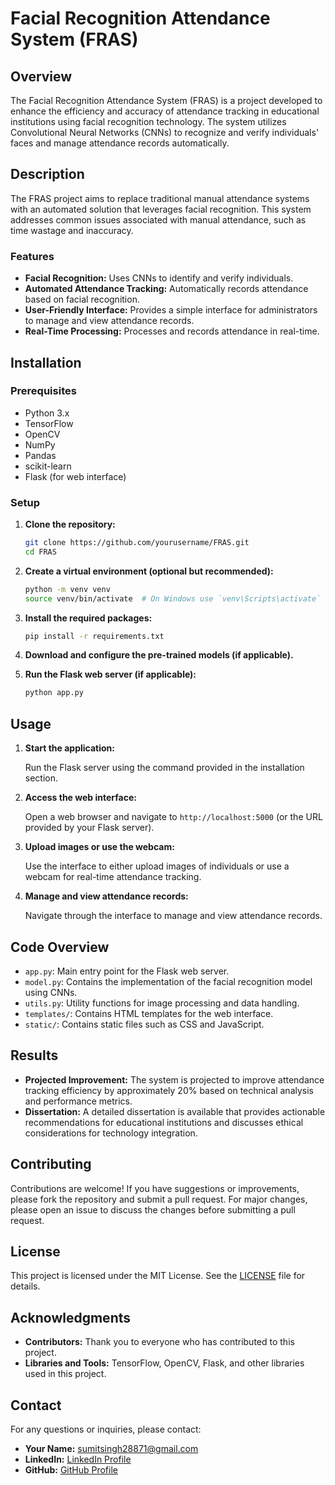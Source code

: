 # Facial Recognition Attendance System (FRAS)

## Overview

The Facial Recognition Attendance System (FRAS) is a project developed to enhance the efficiency and accuracy of attendance tracking in educational institutions using facial recognition technology. The system utilizes Convolutional Neural Networks (CNNs) to recognize and verify individuals' faces and manage attendance records automatically.

## Description

The FRAS project aims to replace traditional manual attendance systems with an automated solution that leverages facial recognition. This system addresses common issues associated with manual attendance, such as time wastage and inaccuracy.

### Features

- **Facial Recognition:** Uses CNNs to identify and verify individuals.
- **Automated Attendance Tracking:** Automatically records attendance based on facial recognition.
- **User-Friendly Interface:** Provides a simple interface for administrators to manage and view attendance records.
- **Real-Time Processing:** Processes and records attendance in real-time.

## Installation

### Prerequisites

- Python 3.x
- TensorFlow
- OpenCV
- NumPy
- Pandas
- scikit-learn
- Flask (for web interface)

### Setup

1. **Clone the repository:**

    ```sh
    git clone https://github.com/yourusername/FRAS.git
    cd FRAS
    ```

2. **Create a virtual environment (optional but recommended):**

    ```sh
    python -m venv venv
    source venv/bin/activate  # On Windows use `venv\Scripts\activate`
    ```

3. **Install the required packages:**

    ```sh
    pip install -r requirements.txt
    ```

4. **Download and configure the pre-trained models (if applicable).**

5. **Run the Flask web server (if applicable):**

    ```sh
    python app.py
    ```

## Usage

1. **Start the application:**

    Run the Flask server using the command provided in the installation section.

2. **Access the web interface:**

    Open a web browser and navigate to `http://localhost:5000` (or the URL provided by your Flask server).

3. **Upload images or use the webcam:**

    Use the interface to either upload images of individuals or use a webcam for real-time attendance tracking.

4. **Manage and view attendance records:**

    Navigate through the interface to manage and view attendance records.

## Code Overview

- `app.py`: Main entry point for the Flask web server.
- `model.py`: Contains the implementation of the facial recognition model using CNNs.
- `utils.py`: Utility functions for image processing and data handling.
- `templates/`: Contains HTML templates for the web interface.
- `static/`: Contains static files such as CSS and JavaScript.

## Results

- **Projected Improvement:** The system is projected to improve attendance tracking efficiency by approximately 20% based on technical analysis and performance metrics.
- **Dissertation:** A detailed dissertation is available that provides actionable recommendations for educational institutions and discusses ethical considerations for technology integration.

## Contributing

Contributions are welcome! If you have suggestions or improvements, please fork the repository and submit a pull request. For major changes, please open an issue to discuss the changes before submitting a pull request.

## License

This project is licensed under the MIT License. See the [LICENSE](LICENSE) file for details.

## Acknowledgments

- **Contributors:** Thank you to everyone who has contributed to this project.
- **Libraries and Tools:** TensorFlow, OpenCV, Flask, and other libraries used in this project.

## Contact

For any questions or inquiries, please contact:

- **Your Name:** sumitsingh28871@gmail.com
- **LinkedIn:** [LinkedIn Profile](https://linkedin.com/in/sumit-singh-282044166)
- **GitHub:** [GitHub Profile](https://github.com/sumitsingh28871)
